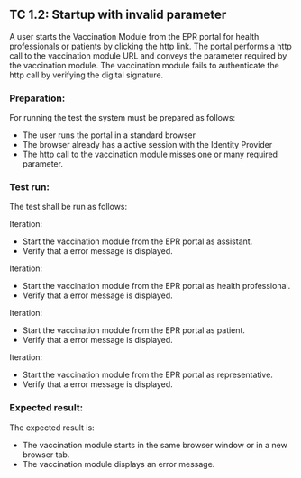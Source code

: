 ## TC 1.2: Startup with invalid parameter

A user starts the Vaccination Module from the EPR portal for health professionals or patients by clicking the http link. The portal performs a http call to the vaccination module URL and conveys the parameter required by the vaccination module. The vaccination module fails to authenticate the http call by verifying the digital signature.

### Preparation:

For running the test the system must be prepared as follows:
- The user runs the portal in a standard browser
- The browser already has a active session with the Identity Provider
- The http call to the vaccination module misses one or many required parameter.

### Test run:

The test shall be run as follows:

Iteration:
- Start the vaccination module from the EPR portal as assistant.
- Verify that a error message is displayed.

Iteration:
- Start the vaccination module from the EPR portal as health professional.
- Verify that a error message is displayed.

Iteration:
- Start the vaccination module from the EPR portal as patient.
- Verify that a error message is displayed.

Iteration:
- Start the vaccination module from the EPR portal as representative.
- Verify that a error message is displayed.

### Expected result:

The expected result is:
- The vaccination module starts in the same browser window or in a new browser tab.
- The vaccination module displays an error message.
